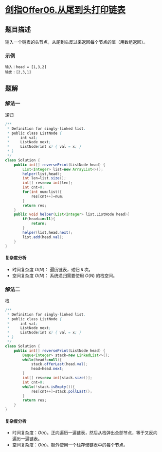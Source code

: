# [剑指Offer06.从尾到头打印链表](https://leetcode-cn.com/problems/cong-wei-dao-tou-da-yin-lian-biao-lcof/)
## 题目描述

输入一个链表的头节点，从尾到头反过来返回每个节点的值（用数组返回）。

### 示例
```
输入：head = [1,3,2]
输出：[2,3,1]
```
## 题解
### 解法一
递归
```java
/**
 * Definition for singly-linked list.
 * public class ListNode {
 *     int val;
 *     ListNode next;
 *     ListNode(int x) { val = x; }
 * }
 */
class Solution {
    public int[] reversePrint(ListNode head) {
        List<Integer> list=new ArrayList<>();
        helper(list,head);
        int len=list.size();
        int[] res=new int[len];
        int cnt=0;
        for(int num:list){
            res[cnt++]=num;
        }
        return res;
    }
    public void helper(List<Integer> list,ListNode head){
        if(head==null){
            return;
        }
        helper(list,head.next);
        list.add(head.val);
    }
}
```
#### 复杂度分析
- 时间复杂度 $O(N)$： 遍历链表，递归 `N` 次。
- 空间复杂度 $O(N)$： 系统递归需要使用 $O(N)$ 的栈空间。

### 解法二
栈
```java
/**
 * Definition for singly-linked list.
 * public class ListNode {
 *     int val;
 *     ListNode next;
 *     ListNode(int x) { val = x; }
 * }
 */
class Solution {
    public int[] reversePrint(ListNode head) {
        Deque<Integer> stack=new LinkedList<>();
        while(head!=null){
            stack.offerLast(head.val);
            head=head.next;
        }
        int[] res=new int[stack.size()];
        int cnt=0;
        while(!stack.isEmpty()){
            res[cnt++]=stack.pollLast();
        }
        return res;
    }
}
```
#### 复杂度分析
- 时间复杂度：$O(n)$。正向遍历一遍链表，然后从栈弹出全部节点，等于又反向遍历一遍链表。
- 空间复杂度：$O(n)$。额外使用一个栈存储链表中的每个节点。





